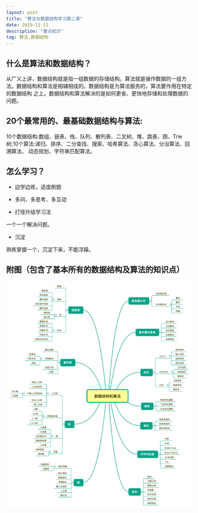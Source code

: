 ```yaml
---
layout: post
title: "算法与数据结构学习第二课"
date: 2019-11-12 
description: "重点知识"
tag: 算法,数据结构 
---   
```


## 什么是算法和数据结构？

从广义上讲，数据结构就是指一组数据的存储结构。算法就是操作数据的一组方法。数据结构和算法是相辅相成的。数据结构是为算法服务的，算法要作用在特定的数据结构
之上。数据结构和算法解决的是如何更省、更快地存储和处理数据的问题。

## 20个最常用的、最基础数据结构与算法:

10个数据结构:数组、链表、栈、队列、散列表、二叉树、堆、跳表、图、Trie树;10个算法:递归、排序、二分查找、搜索、哈希算法、贪心算法、分治算法、回溯算法、
动态规划、字符串匹配算法。

## 怎么学习？

* 边学边练，适度刷题

* 多问、多思考、多互动

* 打怪升级学习法

一个一个解决问题。

* 沉淀

熟练掌握一个，沉淀下来，不能浮躁。

## 附图（包含了基本所有的数据结构及算法的知识点）
![数据结构及算法知识点](/images/posts/algorithm/数据结构和算法.png)
